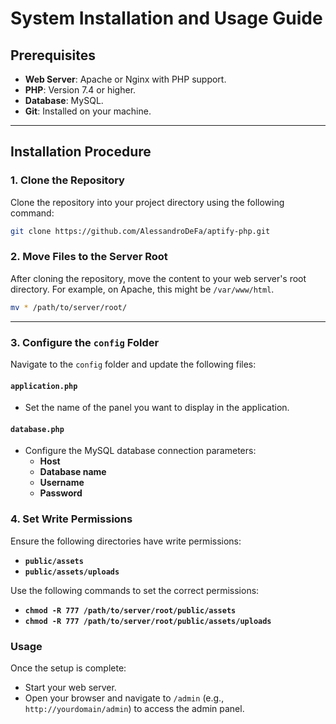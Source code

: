 # System Installation and Usage Guide


## Prerequisites

- **Web Server**: Apache or Nginx with PHP support.
- **PHP**: Version 7.4 or higher.
- **Database**: MySQL.
- **Git**: Installed on your machine.

---

## Installation Procedure

### 1. Clone the Repository
Clone the repository into your project directory using the following command:

```bash
git clone https://github.com/AlessandroDeFa/aptify-php.git
```

### 2. Move Files to the Server Root

After cloning the repository, move the content to your web server's root directory. For example, on Apache, this might be `/var/www/html`.

```bash
mv * /path/to/server/root/
```

---

### 3. Configure the `config` Folder

Navigate to the `config` folder and update the following files:

#### **`application.php`**
- Set the name of the panel you want to display in the application.

#### **`database.php`**
- Configure the MySQL database connection parameters:
  - **Host**
  - **Database name**
  - **Username**
  - **Password**

### 4. Set Write Permissions

Ensure the following directories have write permissions:
  - **`public/assets`**
  - **`public/assets/uploads`**

Use the following commands to set the correct permissions:

- **`chmod -R 777 /path/to/server/root/public/assets`**
- **`chmod -R 777 /path/to/server/root/public/assets/uploads`**


### Usage
Once the setup is complete:

- Start your web server.
- Open your browser and navigate to `/admin` (e.g., `http://yourdomain/admin`) to access the admin panel.
